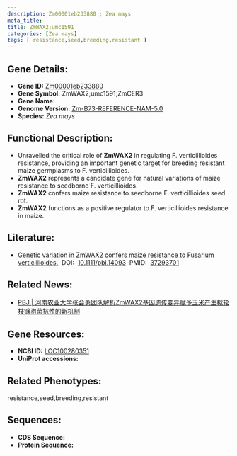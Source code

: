 ```yaml
---
description: Zm00001eb233880 ; Zea mays
meta_title:
title: ZmWAX2;umc1591
categories: [Zea mays]
tags: [ resistance,seed,breeding,resistant ]
---
```


## Gene Details:
- **Gene ID:**	[Zm00001eb233880]()
- **Gene Symbol:** ZmWAX2;umc1591;ZmCER3
- **Gene Name:** 
- **Genome Version:** [Zm-B73-REFERENCE-NAM-5.0]()
- **Species:** *Zea mays*

## Functional Description:
   - Unravelled the critical role of **ZmWAX2** in regulating F. verticillioides resistance, providing an important genetic target for breeding resistant maize germplasms to F. verticillioides.
   - **ZmWAX2** represents a candidate gene for natural variations of maize resistance to seedborne F. verticillioides.
   - **ZmWAX2** confers maize resistance to seedborne F. verticillioides seed rot.
   - **ZmWAX2** functions as a positive regulator to F. verticillioides resistance in maize.

## Literature:
   - [Genetic variation in ZmWAX2 confers maize resistance to Fusarium verticillioides.]( https://onlinelibrary.wiley.com/doi/10.1111/pbi.14093)&nbsp;&nbsp;DOI:&nbsp;&nbsp;[10.1111/pbi.14093](https://onlinelibrary.wiley.com/doi/10.1111/pbi.14093)&nbsp;&nbsp;PMID:&nbsp;&nbsp;[37293701](https://pubmed.ncbi.nlm.nih.gov/37293701/)

## Related News:
   - [PBJ | 河南农业大学张会勇团队解析ZmWAX2基因遗传变异赋予玉米产生拟轮枝镰孢菌抗性的新机制](https://mp.weixin.qq.com/s/k5n-CG0eGLf0GpfEPuNPxw)

## Gene Resources:
- **NCBI ID:** [LOC100280351](https://www.ncbi.nlm.nih.gov/gene/?term=LOC100280351)
- **UniProt accessions:** [](https://www.uniprot.org/uniprotkb//entry)

## Related Phenotypes:
resistance,seed,breeding,resistant

## Sequences:
- **CDS Sequence:**
- **Protein Sequence:**
